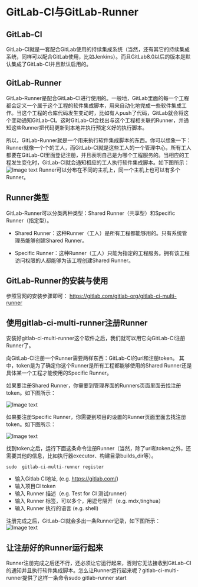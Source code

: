 #  GitLab-CI与GitLab-Runner

## GitLab-CI
GitLab-CI就是一套配合GitLab使用的持续集成系统（当然，还有其它的持续集成系统，同样可以配合GitLab使用，比如Jenkins）。而且GitLab8.0以后的版本是默认集成了GitLab-CI并且默认启用的。

## GitLab-Runner
GitLab-Runner是配合GitLab-CI进行使用的。一般地，GitLab里面的每一个工程都会定义一个属于这个工程的软件集成脚本，用来自动化地完成一些软件集成工作。当这个工程的仓库代码发生变动时，比如有人push了代码，GitLab就会将这个变动通知GitLab-CI。这时GitLab-CI会找出与这个工程相关联的Runner，并通知这些Runner把代码更新到本地并执行预定义好的执行脚本。

所以，GitLab-Runner就是一个用来执行软件集成脚本的东西。你可以想象一下：Runner就像一个个的工人，而GitLab-CI就是这些工人的一个管理中心，所有工人都要在GitLab-CI里面登记注册，并且表明自己是为哪个工程服务的。当相应的工程发生变化时，GitLab-CI就会通知相应的工人执行软件集成脚本。如下图所示：
![Image text](https://upload-images.jianshu.io/upload_images/525728-4339103186d2b1c9.png?imageMogr2/auto-orient/strip|imageView2/2/w/550/format/webp)
Runner可以分布在不同的主机上，同一个主机上也可以有多个Runner。

## Runner类型
GitLab-Runner可以分类两种类型：Shared Runner（共享型）和Specific Runner（指定型）。

- Shared Runner：这种Runner（工人）是所有工程都能够用的。只有系统管理员能够创建Shared Runner。

- Specific Runner：这种Runner（工人）只能为指定的工程服务。拥有该工程访问权限的人都能够为该工程创建Shared Runner。

## GitLab-Runner的安装与使用
参照官网的安装步骤即可：
https://gitlab.com/gitlab-org/gitlab-ci-multi-runner

## 使用gitlab-ci-multi-runner注册Runner
安装好gitlab-ci-multi-runner这个软件之后，我们就可以用它向GitLab-CI注册Runner了。

向GitLab-CI注册一个Runner需要两样东西：GitLab-CI的url和注册token。
其中，token是为了确定你这个Runner是所有工程都能够使用的Shared Runner还是具体某一个工程才能使用的Specific Runner。

如果要注册Shared Runner，你需要到管理界面的Runners页面里面去找注册token。如下图所示：

![Image text](https://upload-images.jianshu.io/upload_images/525728-e4141cc2a2d4f986.png?imageMogr2/auto-orient/strip|imageView2/2/w/1200/format/webp)

如果要注册Specific Runner，你需要到项目的设置的Runner页面里面去找注册token。如下图所示：

![Image text](https://upload-images.jianshu.io/upload_images/525728-bc5f1e385c2beb45.png?imageMogr2/auto-orient/strip|imageView2/2/w/1200/format/webp)

找到token之后，运行下面这条命令注册Runner（当然，除了url和token之外，还需要其他的信息，比如执行器executor、构建目录builds_dir等）。
```
sudo  gitlab-ci-multi-runner register
```
- 输入Gitlab CI地址, (e.g. https://gitlab.com/)
- 输入项目CI token
- 输入 Runner 描述（e.g. Test for CI  测试runner）
- 输入 Runner 标签，可以多个，用逗号隔开（e.g. mdx,tinghua）
- 输入 Runner 执行的语言 (e.g. shell)


注册完成之后，GitLab-CI就会多出一条Runner记录，如下图所示：
![Image text](https://github.com/openthos/community-analysis/blob/master/Daily%20Report/test.png)

## 让注册好的Runner运行起来
Runner注册完成之后还不行，还必须让它运行起来，否则它无法接收到GitLab-CI的通知并且执行软件集成脚本。怎么让Runner运行起来呢？gitlab-ci-multi-runner提供了这样一条命令sudo gitlab-runner start
